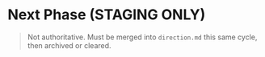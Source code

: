# Next Phase (STAGING ONLY)
> Not authoritative. Must be merged into `direction.md` this same cycle, then archived or cleared.
